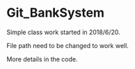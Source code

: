 # Git_BankSystem


Simple class work started in 2018/6/20.

File path need to be changed to work well.

More details in the code.
